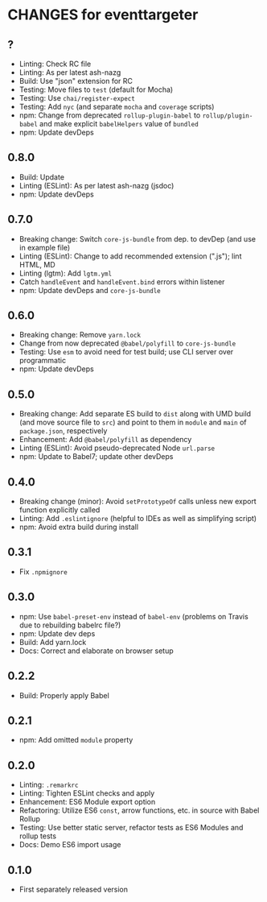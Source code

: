 # CHANGES for eventtargeter

## ?

- Linting: Check RC file
- Linting: As per latest ash-nazg
- Build: Use "json" extension for RC
- Testing: Move files to `test` (default for Mocha)
- Testing: Use `chai/register-expect`
- Testing: Add `nyc` (and separate `mocha` and `coverage` scripts)
- npm: Change from deprecated `rollup-plugin-babel` to `rollup/plugin-babel`
    and make explicit `babelHelpers` value of `bundled`
- npm: Update devDeps

## 0.8.0

- Build: Update
- Linting (ESLint): As per latest ash-nazg (jsdoc)
- npm: Update devDeps

## 0.7.0

- Breaking change: Switch `core-js-bundle` from dep. to devDep (and use
    in example file)
- Linting (ESLint): Change to add recommended extension (".js"); lint HTML, MD
- Linting (lgtm): Add `lgtm.yml`
- Catch `handleEvent` and `handleEvent.bind` errors within listener
- npm: Update devDeps and `core-js-bundle`

## 0.6.0

- Breaking change: Remove `yarn.lock`
- Change from now deprecated `@babel/polyfill` to `core-js-bundle`
- Testing: Use `esm` to avoid need for test build; use CLI server over
    programmatic
- npm: Update devDeps

## 0.5.0

- Breaking change: Add separate ES build to `dist` along with UMD build
    (and move source file to `src`) and point to them in `module` and
    `main` of `package.json`, respectively
- Enhancement: Add `@babel/polyfill` as dependency
- Linting (ESLint): Avoid pseudo-deprecated Node `url.parse`
- npm: Update to Babel7; update other devDeps

## 0.4.0

- Breaking change (minor): Avoid `setPrototypeOf` calls unless new export
    function explicitly called
- Linting: Add `.eslintignore` (helpful to IDEs as well as simplifying script)
- npm: Avoid extra build during install

## 0.3.1

- Fix `.npmignore`

## 0.3.0

- npm: Use `babel-preset-env` instead of `babel-env` (problems on Travis
    due to rebuilding babelrc file?)
- npm: Update dev deps
- Build: Add yarn.lock
- Docs: Correct and elaborate on browser setup

## 0.2.2

- Build: Properly apply Babel

## 0.2.1

- npm: Add omitted `module` property

## 0.2.0

- Linting: `.remarkrc`
- Linting: Tighten ESLint checks and apply
- Enhancement: ES6 Module export option
- Refactoring: Utilize ES6 `const`, arrow functions, etc. in source with Babel Rollup
- Testing: Use better static server, refactor tests as ES6 Modules and rollup tests
- Docs: Demo ES6 import usage

## 0.1.0

- First separately released version

